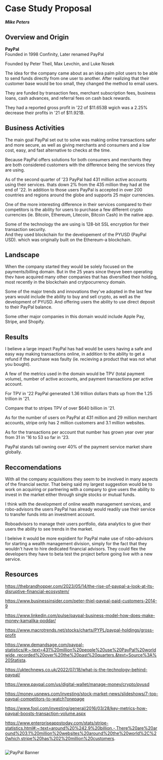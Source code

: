 # Case Study Proposal
***Mike Peters***
## Overview and Origin
**PayPal**\
Founded in 1998 Confinity, Later renamed PayPal

Founded by Peter Theil, Max Levchin, and Luke Nosek

The idea for the company came about as an idea palm pilot users to be able to send funds directly from one user to another. After realizing that their customer base would be too small, they changed the method to email users.

They are funded by transaction fees, merchant subscription fees, business loans, cash advances, and referral fees on cash back rewards.

They had a reported gross profit in '22 of $11.653B wgich was a 2.25% decrease their profits in '21 of $11.921B.

## Business Activities
The main goal PayPal set out to solve was making online transactions safer and more secure, as well as giving merchants and consumers and a low cost, easy, and fast alternative to checks at the time.

Because PayPal offers solutions for both consumers and merchants they are both considered customers with the difference being the services they are using.

As of the second quarter of '23 PayPal had 431 million active accounts using their services. thats down 2% from the 435 million they had at the end of '22. In addition to those users PayPal is accepted in over 200 countries and regions around the globe and supports 25 major currencies.

One of the more interesting difference in their services compared to their competitors is the ability for users to purchase a few different crypto currencies (ie. Bitcoin, Ethereum, Litecoin, Bitcoin Cash) in the native app.

Some of the technology the are using is 128-bit SSL encryption for their transaction security.\
And they used blockchain for the developement of the PYUSD (PayPal USD). which was originally built on the Ethereum-a blockchain.

## Landscape
When the company started they would be solely focused on the payments/billing domain. But in the 25 years since theyve been operating thev have acquired many other companies that has diversified their holding, most recently in the blockchain and crytpocurrency domain.

Some of the major trends and innovations they've adopted in the last few years would include the ability to buy and sell crypto, as well as the development of PYUSD. And offering users the ability to use direct deposit to their PayPal balance.

Some other major companies in this domain would include Apple Pay, Stripe, and Shopify.

## Results
I believe a large impact PayPal has had would be users having a safe and easy way making transactions online, in addition to the ability to get a refund if the purchase was faulty (ie. recieving a product that was not what you bought).

A few of the metrics used in the domain would be TPV (total payment volume), number of active accounts, and payment transactions per active account.

For TPV in '22 PayPal generated 1.36 trillion dollars thats up from the 1.25 trillion in '21.

Compare that to stripes TPV of over $640 billion in '21.

As for the number of users on PayPal at 431 million and 29 million merchant accounts, stripe only has 2 million customers and 3.1 million websites.

As for the transactions per account that number has grown year over year from 31 in '16 to 53 so far in '23.

PayPal stands tall owning over 40% of the payment service market share globally.

## Reccomendations
With all the company acquisitions they seem to be involved in many aspects of the  financial sector. That being said my largest suggestion would be to work on acquiring or partnering with a company to give users the ability to invest in the market either through single stocks or mutual funds.

I think with the development of online wealth management services, and robo-advisors the users PayPal has already would readily use their service to transfer funds into an investment account. 

Roboadvisors to manage their users portfolio, data analytics to give their users the ability to see trends in the market.

I beleive it would be more expidient for PayPal make use of robo-advisors for starting a wealth management division, simply for the fact that they wouldn't have to hire dedicated financial advisors. They could flex the developers they have to beta test the project before going live with a new service.

## Resources

https://thebrandhopper.com/2023/05/14/the-rise-of-paypal-a-look-at-its-disruptive-financial-ecosystem/

https://www.businessinsider.com/peter-thiel-paypal-paid-customers-2014-9

https://www.linkedin.com/pulse/paypal-business-model-how-does-make-money-kamalika-poddar/

https://www.macrotrends.net/stocks/charts/PYPL/paypal-holdings/gross-profit

https://www.demandsage.com/paypal-statistics/#:~:text=431%20million%20people%20use%20PayPal%20worldwide.,recorded%20over%20the%20past%20quarters.&text=Source%3A%20Statista.

https://uktechnews.co.uk/2022/07/18/what-is-the-technology-behind-paypal/

https://www.paypal.com/us/digital-wallet/manage-money/crypto/pyusd

https://money.usnews.com/investing/stock-market-news/slideshows/7-top-paypal-competitors-to-watch?onepage

https://www.fool.com/investing/general/2016/03/28/key-metrics-how-paypal-boosts-transaction-volume.aspx

https://www.enterpriseappstoday.com/stats/stripe-statistics.html#:~:text=around%20%242.9%20billion.-,There%20are%20around%203.1%20million%20websites%20around%20the%20world%2C%20which,stripe%20has%202%20million%20customers.

##
![PayPal Banner](image.png)
##